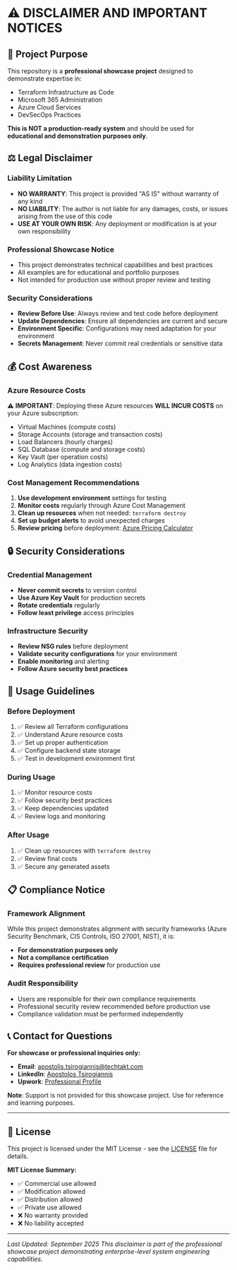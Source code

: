 # ⚠️ DISCLAIMER AND IMPORTANT NOTICES

## 🎯 Project Purpose

This repository is a **professional showcase project** designed to demonstrate expertise in:
- Terraform Infrastructure as Code
- Microsoft 365 Administration
- Azure Cloud Services
- DevSecOps Practices

**This is NOT a production-ready system** and should be used for **educational and demonstration purposes only**.

## ⚖️ Legal Disclaimer

### Liability Limitation
- **NO WARRANTY**: This project is provided "AS IS" without warranty of any kind
- **NO LIABILITY**: The author is not liable for any damages, costs, or issues arising from the use of this code
- **USE AT YOUR OWN RISK**: Any deployment or modification is at your own responsibility

### Professional Showcase Notice
- This project demonstrates technical capabilities and best practices
- All examples are for educational and portfolio purposes
- Not intended for production use without proper review and testing

### Security Considerations
- **Review Before Use**: Always review and test code before deployment
- **Update Dependencies**: Ensure all dependencies are current and secure
- **Environment Specific**: Configurations may need adaptation for your environment
- **Secrets Management**: Never commit real credentials or sensitive data

## 💰 Cost Awareness

### Azure Resource Costs
⚠️ **IMPORTANT**: Deploying these Azure resources **WILL INCUR COSTS** on your Azure subscription:

- Virtual Machines (compute costs)
- Storage Accounts (storage and transaction costs)
- Load Balancers (hourly charges)
- SQL Database (compute and storage costs)
- Key Vault (per operation costs)
- Log Analytics (data ingestion costs)

### Cost Management Recommendations
1. **Use development environment** settings for testing
2. **Monitor costs** regularly through Azure Cost Management
3. **Clean up resources** when not needed: `terraform destroy`
4. **Set up budget alerts** to avoid unexpected charges
5. **Review pricing** before deployment: [Azure Pricing Calculator](https://azure.microsoft.com/en-us/pricing/calculator/)

## 🔒 Security Considerations

### Credential Management
- **Never commit secrets** to version control
- **Use Azure Key Vault** for production secrets
- **Rotate credentials** regularly
- **Follow least privilege** access principles

### Infrastructure Security
- **Review NSG rules** before deployment
- **Validate security configurations** for your environment
- **Enable monitoring** and alerting
- **Follow Azure security best practices**

## 🚀 Usage Guidelines

### Before Deployment
1. ✅ Review all Terraform configurations
2. ✅ Understand Azure resource costs
3. ✅ Set up proper authentication
4. ✅ Configure backend state storage
5. ✅ Test in development environment first

### During Usage
1. ✅ Monitor resource costs
2. ✅ Follow security best practices
3. ✅ Keep dependencies updated
4. ✅ Review logs and monitoring

### After Usage
1. ✅ Clean up resources with `terraform destroy`
2. ✅ Review final costs
3. ✅ Secure any generated assets

## 📋 Compliance Notice

### Framework Alignment
While this project demonstrates alignment with security frameworks (Azure Security Benchmark, CIS Controls, ISO 27001, NIST), it is:
- **For demonstration purposes only**
- **Not a compliance certification**
- **Requires professional review** for production use

### Audit Responsibility
- Users are responsible for their own compliance requirements
- Professional security review recommended before production use
- Compliance validation must be performed independently

## 📞 Contact for Questions

**For showcase or professional inquiries only:**
- **Email**: apostolis.tsirogiannis@techtakt.com
- **LinkedIn**: [Apostolos Tsirogiannis](https://www.linkedin.com/in/apostolos-tsirogiannidis-801a0a229/)
- **Upwork**: [Professional Profile](https://www.upwork.com/freelancers/apostolos)

**Note**: Support is not provided for this showcase project. Use for reference and learning purposes.

---

## 📄 License

This project is licensed under the MIT License - see the [LICENSE](LICENSE) file for details.

**MIT License Summary:**
- ✅ Commercial use allowed
- ✅ Modification allowed  
- ✅ Distribution allowed
- ✅ Private use allowed
- ❌ No warranty provided
- ❌ No liability accepted

---

*Last Updated: September 2025*
*This disclaimer is part of the professional showcase project demonstrating enterprise-level system engineering capabilities.*
